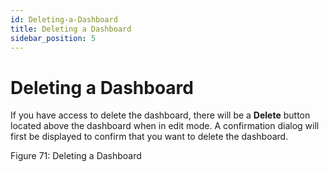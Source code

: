 ```yaml
---
id: Deleting-a-Dashboard
title: Deleting a Dashboard
sidebar_position: 5
---
```



# Deleting a Dashboard

If you have access to delete the dashboard, there will be a **Delete** button located above the dashboard when in edit mode. A confirmation dialog will first be displayed to confirm that you want to delete the dashboard.

Figure 71: Deleting a Dashboard
